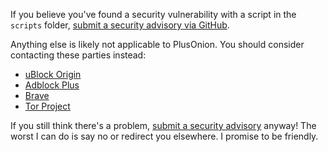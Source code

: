 If you believe you've found a security vulnerability with a script in the `scripts` folder, [submit a security advisory via GitHub](https://github.com/jbmagination/plusonion/security/advisories/new).

Anything else is likely not applicable to PlusOnion. You should consider contacting these parties instead:
* [uBlock Origin](https://github.com/uBlockOrigin/uBlock-issues/issues/new?assignees=&labels=&projects=&template=security_report.yml)
* [Adblock Plus](https://help.adblockplus.org/hc/en-us/articles/4402383512211-Need-to-contact-support-Look-here-first-)
* [Brave](https://hackerone.com/brave)
* [Tor Project](https://www.torproject.org/contact/)

If you still think there's a problem, [submit a security advisory](https://github.com/jbmagination/plusonion/security/advisories/new) anyway! The worst I can do is say no or redirect you elsewhere. I promise to be friendly.